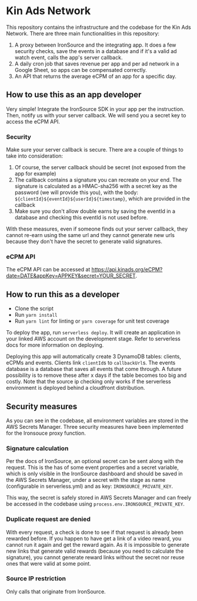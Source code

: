 # Kin Ads Network

This repository contains the infrastructure and the codebase for the Kin Ads Network. There are three
main functionalities in this repository:

1.  A proxy between IronSource and the integrating app. It does a few security checks, save the events
    in a database and if it's a valid ad watch event, calls the app's server callback.
2.  A daily cron job that saves revenue per app and per ad network in a Google Sheet, so apps can be
    compensated correctly.
3.  An API that returns the average eCPM of an app for a specific day.

## How to use this as an app developer

Very simple! Integrate the IronSource SDK in your app per the instruction. Then, notify us with your
server callback. We will send you a secret key to access the eCPM API.

### Security

Make sure your server callback is secure. There are a couple of things to take into consideration:

1.  Of course, the server callback should be secret (not exposed from the app for example)
2.  The callback contains a signature you can recreate on your end. The signature is calculated as a
    HMAC-sha256 with a secret key as the password (we will provide this you), with the body:
    `${clientId}${eventId}${userId}${timestamp}`, which are provided in the callback
3.  Make sure you don't allow double earns by saving the eventId in a database and checking this
    eventId is not used before.

With these measures, even if someone finds out your server callback, they cannot re-earn using the
same url and they cannot generate new urls because they don't have the secret to generate
valid signatures.

### eCPM API

The eCPM API can be accessed at https://api.kinads.org/eCPM?date=DATE&appKey=APPKEY&secret=YOUR_SECRET.

## How to run this as a developer

- Clone the script
- Run `yarn install`
- Run `yarn lint` for linting or `yarn coverage` for unit test coverage

To deploy the app, run `serverless deploy`. It will create an application in your linked AWS account on the
development stage. Refer to serverless docs for more information on deploying.

Deploying this app will automatically create 3 DynamoDB tables: clients, eCPMs and events. Clients link `clientId`s
to `callbackUrl`s. The events database is a database that saves all events that come through. A future 
possibility is to remove these after x days if the table becomes too big and costly. Note that the source ip checking
only works if the serverless environment is deployed behind a cloudfront distribution.

## Security measures

As you can see in the codebase, all environment variables are stored in the AWS Secrets Manager.
Three security measures have been implemented for the Ironsouce proxy function.

### Signature calculation

Per the docs of IronSource, an optional secret can be sent along with the request. This is the has of some
event properties and a secret variable, which is only visible in the IronSource dashboard and should
be saved in the AWS Secrets Manager, under a secret with the stage as name (configurable in serverless.yml)
and as key: `IRONSOURCE_PRIVATE_KEY`.

This way, the secret is safely stored in AWS Secrets Manager and can freely be accessed in the codebase
using `process.env.IRONSOURCE_PRIVATE_KEY`.

### Duplicate request are denied

With every request, a check is done to see if that request is already been rewarded before. If you happen
to have get a link of a video reward, you cannot run it again and get the reward again. As it is impossible
to generate new links that generate valid rewards (because you need to calculate the signature), you cannot
generate reward links without the secret nor reuse ones that were valid at some point.

### Source IP restriction

Only calls that originate from IronSource.

